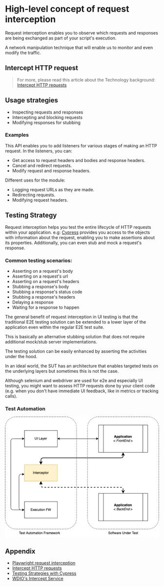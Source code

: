 # High-level concept of request interception

Request interception enables you to observe which requests and responses are being exchanged as part of your script's execution.

A network manipulation technique that will enable us to monitor and even modify the traffic.

## Intercept HTTP request

> For more, please read this article about the Technology background: [Intercept HTTP requests](https://developer.mozilla.org/en-US/docs/Mozilla/Add-ons/WebExtensions/Intercept_HTTP_requests)

## Usage strategies

- Inspecting requests and responses
- Intercepting and blocking requests
- Modifying responses for stubbing

### Examples

This API enables you to add listeners for various stages of making an HTTP request. In the listeners, you can:

- Get access to request headers and bodies and response headers.
- Cancel and redirect requests.
- Modify request and response headers.

Different uses for the module:

- Logging request URLs as they are made.
- Redirecting requests.
- Modifying request headers.

## Testing Strategy

Request interception helps you test the entire lifecycle of HTTP requests within your application. e.g: [Cypress](https://docs.cypress.io/guides/guides/network-requests#Testing-Strategies) provides you access to the objects with information about the request, enabling you to make assertions about its properties. Additionally, you can even stub and mock a request's response.

### Common testing scenarios:

- Asserting on a request's body
- Asserting on a request's url
- Asserting on a request's headers
- Stubbing a response's body
- Stubbing a response's status code
- Stubbing a response's headers
- Delaying a response
- Waiting for a response to happen

The general benefit of request interception in UI testing is that the traditional E2E testing solution can be extended to a lower layer of the application even within the regular E2E test suite.

This is basically an alternative stubbing solution that does not require additional mock/stub server implementations.

The testing solution can be easily enhanced by asserting the activities under the hood.

In an ideal world, the SUT has an architecture that enables targeted tests on the underlying layers but sometimes this is not the case.

Although selenium and webdriver are used for e2e and especially UI testing, you might want to assess HTTP requests done by your client code (e.g. when you don't have immediate UI feedback, like in metrics or tracking calls).

### Test Automation

<p align="center">
  <img src="./assets/request-interception-taf.png" />
</p>

## Appendix

- [Playwright request interception](https://www.youtube.com/watch?v=-pH6Dax-OyY)
- [Intercept HTTP requests](https://developer.mozilla.org/en-US/docs/Mozilla/Add-ons/WebExtensions/Intercept_HTTP_requests)
- [Testing Strategies with Cypress](https://docs.cypress.io/guides/guides/network-requests#Testing-Strategies)
- [WDIO's Intercept Service]()
